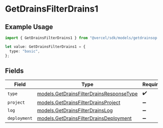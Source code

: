 # GetDrainsFilterDrains1

## Example Usage

```typescript
import { GetDrainsFilterDrains1 } from "@vercel/sdk/models/getdrainsop.js";

let value: GetDrainsFilterDrains1 = {
  type: "basic",
};
```

## Fields

| Field                                                                                      | Type                                                                                       | Required                                                                                   | Description                                                                                |
| ------------------------------------------------------------------------------------------ | ------------------------------------------------------------------------------------------ | ------------------------------------------------------------------------------------------ | ------------------------------------------------------------------------------------------ |
| `type`                                                                                     | [models.GetDrainsFilterDrainsResponseType](../models/getdrainsfilterdrainsresponsetype.md) | :heavy_check_mark:                                                                         | N/A                                                                                        |
| `project`                                                                                  | [models.GetDrainsFilterDrainsProject](../models/getdrainsfilterdrainsproject.md)           | :heavy_minus_sign:                                                                         | N/A                                                                                        |
| `log`                                                                                      | [models.GetDrainsFilterDrainsLog](../models/getdrainsfilterdrainslog.md)                   | :heavy_minus_sign:                                                                         | N/A                                                                                        |
| `deployment`                                                                               | [models.GetDrainsFilterDrainsDeployment](../models/getdrainsfilterdrainsdeployment.md)     | :heavy_minus_sign:                                                                         | N/A                                                                                        |